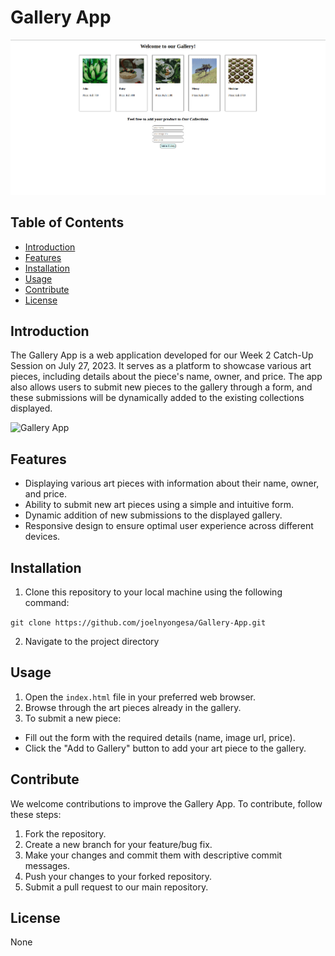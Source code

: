 # Gallery App

![Gallery App Screenshot](./images/Page%20Screenshot.png)

## Table of Contents
- [Introduction](#introduction)
- [Features](#features)
- [Installation](#installation)
- [Usage](#usage)
- [Contribute](#contribute)
- [License](#license)

## Introduction

The Gallery App is a web application developed for our Week 2 Catch-Up Session on July 27, 2023. It serves as a platform to showcase various art pieces, including details about the piece's name, owner, and price. The app also allows users to submit new pieces to the gallery through a form, and these submissions will be dynamically added to the existing collections displayed.

![Gallery App](./images/project.gif)

## Features

- Displaying various art pieces with information about their name, owner, and price.
- Ability to submit new art pieces using a simple and intuitive form.
- Dynamic addition of new submissions to the displayed gallery.
- Responsive design to ensure optimal user experience across different devices.

## Installation

1. Clone this repository to your local machine using the following command:

`git clone https://github.com/joelnyongesa/Gallery-App.git`

2. Navigate to the project directory


## Usage

1. Open the `index.html` file in your preferred web browser.
2. Browse through the art pieces already in the gallery.
3. To submit a new piece:
- Fill out the form with the required details (name, image url, price).
- Click the "Add to Gallery" button to add your art piece to the gallery.

## Contribute

We welcome contributions to improve the Gallery App. To contribute, follow these steps:

1. Fork the repository.
2. Create a new branch for your feature/bug fix.
3. Make your changes and commit them with descriptive commit messages.
4. Push your changes to your forked repository.
5. Submit a pull request to our main repository.

## License

None
